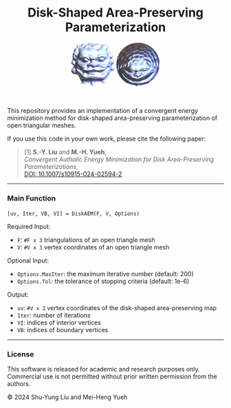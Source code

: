 <h1 align="center"> Disk-Shaped Area-Preserving Parameterization</h1>

<p align="center">
  <img src="Lion_M.png" width="20%" />
  <img src="Lion_uv.png" width="20%" />
</p>

<br clear="both" />

This repository provides an implementation of a convergent energy minimization method for disk-shaped area-preserving parameterization of open triangular meshes.

If you use this code in your own work, please cite the following paper:

> [1] **S.-Y. Liu** and **M.-H. Yueh**,  
> *Convergent Authalic Energy Minimization for Disk Area-Preserving Parameterizations*,  
> [DOI: 10.1007/s10915-024-02594-2](https://doi.org/10.1007/s10915-024-02594-2)



---

### Main Function
`[uv, Iter, VB, VI] = DiskAEM(F, V, Options)`

Required Input:
* `F`: `#F x 3` triangulations of an open triangle mesh
* `V`: `#V x 3` vertex coordinates of an open triangle mesh

Optional Input:
* `Options.MaxIter`: the maximum iterative number (default: 200)
* `Options.Tol`: the tolerance of stopping criteria (default: 1e-6)

Output:
* `uv`: `#V x 2` vertex coordinates of the disk-shaped area-preserving map
* `Iter`: number of iterations
* `VI`: indices of interior vertices
* `VB`: indices of boundary vertices


---

### License

This software is released for academic and research purposes only.  
Commercial use is not permitted without prior written permission from the authors.

© 2024 Shu-Yung Liu and Mei-Heng Yueh
